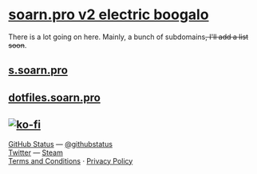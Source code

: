 <head>
  <meta charset="UTF-8">
  <!-- Embed stuffs with open:graphs -->
  <meta property="og:title" content="soarn.pro" />
  <meta property="og:description" content="soarn.pro" />
  <meta property="og:image" content="https://soarn.pro/icons/favicon-194x194.png" />
  <meta property="og:image:alt" content="soarn.pro logo" />
  <meta property="og:type" content="website" />
  <meta property="og:url" content="https://soarn.pro" />
  <meta property="fb:app_id" content="804473663656626" />
  <meta name="theme-color" content="#157878" /> <!--This applies a color to the embed, mainly noticable on Discord.-->
  <link type="application/json+oembed" href="https://soarn.pro/embed.json" />
</head>
  <!--<body>
    <h1 id="-soarn-pro-soarn-pro-"><a href="soarn.pro">soarn.pro</a></h1>
    <p>There is a lot going on here.  Mainly, a bunch of subdomains<del>, I&#39;ll add a list soon</del>.</p>
    <h2 id="-s-soarn-pro-s-soarn-pro-"><a href="s.soarn.pro">s.soarn.pro</a></h2>
    <h2 id="-dotfiles-soarn-pro-dotfiles-soarn-pro-"><a href="dotfiles.soarn.pro">dotfiles.soarn.pro</a></h2>
    <h2 id="-ko-fi-https-www-ko-fi-com-img-githubbutton_sm-svg-https-ko-fi-com-a0a5xeje-"><a href="https://ko-fi.com/A0A5XEJE"><img src="https://www.ko-fi.com/img/githubbutton_sm.svg" alt="ko-fi"></a></h2>
  </body> -->

# [soarn.pro v2 electric boogalo](soarn.pro)

There is a lot going on here.  Mainly, a bunch of subdomains~~, I'll add a list soon~~.

## [s.soarn.pro](s.soarn.pro)

## [dotfiles.soarn.pro](dotfiles.soarn.pro)

## [![ko-fi](https://www.ko-fi.com/img/githubbutton_sm.svg)](https://ko-fi.com/A0A5XEJE)

<footer>
    <div id="status">
      <a href="https://githubstatus.com">GitHub Status</a> &mdash; <a href="https://twitter.com/githubstatus">@githubstatus</a>
    </div>
    <div id="social">
      <a href="https://twitter.com/soarnpro">Twitter</a> &mdash; <a href="https://steamcommunity.com/id/saorn/">Steam</a>
    </div>
    <div id="policies">
      <a href="/terms_and_conditions">Terms and Conditions</a> &middot; <a href=/privacy_policy.md">Privacy Policy</a>
    </div>
</footer>

